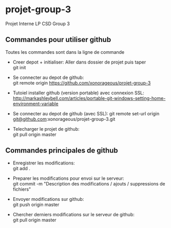 projet-group-3
==============

Projet Interne LP CSD Group 3


Commandes pour utiliser github
------------------------------

Toutes les commandes sont dans la ligne de commande

- Creer depot + initialiser: Aller dans dossier de projet puis taper   
		git init

- Se connecter au depot de github:      
		git remote origin https://github.com/xonorageous/projet-group-3

- Tutoiel installer github (version portable) avec connexion SSL:
		http://markashleybell.com/articles/portable-git-windows-setting-home-environment-variable

- Se connecter au depot de github (avec SSL):
		git remote  set-url origin git@github.com:xonorageous/projet-group-3.git

- Telecharger le projet de github:     
		git pull origin master


Commandes principales de github
-------------------------------

- Enregistrer les modifications:     
		git add .

- Preparer les modifications pour envoi sur le serveur:     
		git commit -m "Description des modifications / ajouts / suppressions de fichiers"

- Envoyer modifications sur github:      
		git push origin master

- Chercher derniers modifications sur le serveur de github:          
		git pull origin master